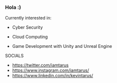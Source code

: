 ### Hola  :)
Currently interested in:

- Cyber Security

- Cloud Computing

- Game Development with Unity and Unreal Engine




SOCIALS
- https://twitter.com/iamtarus
- https://www.instagram.com/iamtarus/
- https://www.linkedin.com/in/kevintarus/
